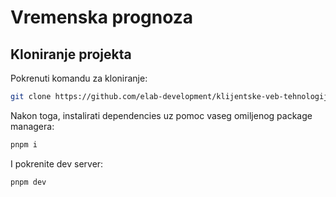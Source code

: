 # Vremenska prognoza

## Kloniranje projekta

Pokrenuti komandu za kloniranje:

```bash
git clone https://github.com/elab-development/klijentske-veb-tehnologije-2024-2022-0251-vremenska-prognoza.git .
```

Nakon toga, instalirati dependencies uz pomoc vaseg omiljenog package managera:

```bash
pnpm i
```

I pokrenite dev server:

```bash
pnpm dev
```
